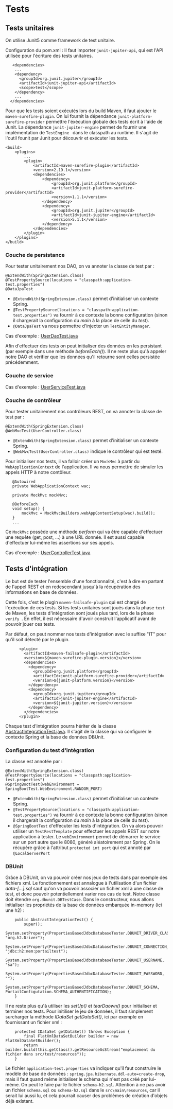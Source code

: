 # Tests
## Tests unitaires
On utilise Junit5 comme framework de test unitaire. 

Configuration du pom.xml : 
Il faut importer `junit-jupiter-api`, qui est l'API utilisée pour l'écriture des tests unitaires.

```
   <dependencies>
    ...
    <dependency>
      <groupId>org.junit.jupiter</groupId>
      <artifactId>junit-jupiter-api</artifactId>
      <scope>test</scope>
    </dependency>
    ...
  </dependencies>
```

Pour que les tests soient exécutés lors du build Maven, il faut ajouter le `maven-surefire-plugin`. On lui fournit la dépendance `junit-platform-surefire-provider` permettre l'éxécution 
globale des tests écrit à l'aide de Junit. La dépendance `junit-jupiter-engine` permet de fournir une implémentation de `TestEngine ` dans le classpath au runtime. Il s'agit de l'outil founit par Junit pour découvrir et exécuter 
les tests.

```
<build>
    <plugins>
        ...
        <plugin>
            <artifactId>maven-surefire-plugin</artifactId>
            <version>2.19.1</version>
            <dependencies>
                <dependency>
                    <groupId>org.junit.platform</groupId>
                    <artifactId>junit-platform-surefire-provider</artifactId>
                    <version>1.1.1</version>
                </dependency>
                <dependency>
                    <groupId>org.junit.jupiter</groupId>
                    <artifactId>junit-jupiter-engine</artifactId>
                    <version>5.1.1</version>
                </dependency>
            </dependencies>
        </plugin>
    </plugins>
</build>
```

### Couche de persistance
Pour tester unitairement nos DAO, on va annoter la classe de test par : 
```
@ExtendWith(SpringExtension.class)
@TestPropertySource(locations = "classpath:application-test.properties")
@DataJpaTest
```
 * `@ExtendWith(SpringExtension.class)` permet d'initialiser un contexte Spring.
 * `@TestPropertySource(locations = "classpath:application-test.properties")` va fournir à ce contexte la bonne configuration (sinon il chargerait la configuration du *main* à la place de
  celle du *test*).
 * `@DataJpaTest` va nous permettre d'injecter un `TestEntityManager`.
 
 Cas d'exemple : [UserDaoTest.java](../../master/src/test/java/fr/deroffal/portail/authentification/dao/UserDaoTest.java)
 
 Afin d'effectuer des tests on peut initialiser des données en les persistant (par exemple dans une méthode *beforeEach()*). Il ne reste plus qu'à appeler notre DAO et vérifier que les 
 données qu'il retourne sont celles persistée précédemment.

### Couche de service
Cas d'exemple : [UserServiceTest.java](../../master/src/test/java/fr/deroffal/portail/authentification/service/UserServiceTest.java)

### Couche de contrôleur
Pour tester unitairement nos contrôleurs REST, on va annoter la classe de test par : 
```
@ExtendWith(SpringExtension.class)
@WebMvcTest(UserController.class)
```
 * `@ExtendWith(SpringExtension.class)` permet d'initialiser un contexte Spring.
 * `@WebMvcTest(UserController.class)` indique le contrôleur qui est testé.
 
 Pour initialiser nos tests, il va falloir créer un `MockMvc` à partir du `WebApplicationContext` de l'application. Il va nous permettre de simuler les appels HTTP à notre contôleur.
 ```
 	@Autowired
 	private WebApplicationContext wac;
 
 	private MockMvc mockMvc;
 
 	@BeforeEach
 	void setup() {
 		mockMvc = MockMvcBuilders.webAppContextSetup(wac).build();
 	}
 	...
 ```
 Ce `MockMvc` possède une méthode *perform* qui va être capable d'effectuer une requête (get, post, ...) à une URL donnée.  Il est aussi capable d'effectuer lui-même les assertions sur 
 ses appels.
 
 Cas d'exemple : [UserControllerTest.java](../../master/src/test/java/fr/deroffal/portail/authentification/controller/UserControllerTest.java)

## Tests d'intégration
Le but est de tester l'ensemble d'une fonctionnalité, c'est à dire en partant de l'appel REST et en redescendant jusqu'à la récupération des informations en base de données.

Cette fois, c'est le plugin `maven-failsafe-plugin` qui est chargé de l'exécution de ces tests. Si les tests unitaires sont joués dans la phase `test` de Maven, les tests d'intégration 
sont joués plus tard, lors de la phase `verify `. En effet, il est nécessaire d'avoir construit l'applicatif avant de pouvoir jouer ces tests.

Par défaut, on peut nommer nos tests d'intégration avec le suffixe "IT" pour qu'il soit détecté par le plugin.
```
      <plugin>
        <artifactId>maven-failsafe-plugin</artifactId>
        <version>${maven-surefire-plugin.version}</version>
        <dependencies>
          <dependency>
            <groupId>org.junit.platform</groupId>
            <artifactId>junit-platform-surefire-provider</artifactId>
            <version>${junit-platform.version}</version>
          </dependency>
          <dependency>
            <groupId>org.junit.jupiter</groupId>
            <artifactId>junit-jupiter-engine</artifactId>
            <version>${junit-jupiter.version}</version>
          </dependency>
        </dependencies>
      </plugin>
```

Chaque test d'intégration pourra hériter de la classe [AbstractIntegrationTest.java](../../master/src/test/java/fr/deroffal/portail/AbstractIntegrationTest.java). Il s'agit de la classe 
qui va configurer le contexte Spring et la base de données DBUnit.

### Configuration du test d'intégration
La classe est annotée par : 
```
@ExtendWith(SpringExtension.class)
@TestPropertySource(locations = "classpath:application-test.properties")
@SpringBootTest(webEnvironment = SpringBootTest.WebEnvironment.RANDOM_PORT)
```
 * `@ExtendWith(SpringExtension.class)` permet d'initialiser un contexte Spring.
 * `@TestPropertySource(locations = "classpath:application-test.properties")` va fournir à ce contexte la bonne configuration (sinon il chargerait la configuration du *main* à la place de
  celle du *test*).
 * `@SpringBootTest` d'effecuter les tests d'intégration. On va alors pouvoir utiliser un `TestRestTemplate` pour effectuer les appels REST sur notre application à tester. Le 
 `webEnvironment` permet de démarrer le service sur un port autre que le 8080, généré aléatoirement par Spring. On le récupère grâce à l'attribut `protected int port`
 qui est annoté par `@LocalServerPort` 

### DBUnit
Grâce à DBUnit, on va pouvoir créer nos jeux de tests dans par exemple des fichiers xml. Le fonctionnement est annalogue à l'utilisation d'un fichier *data-[...].sql* sauf qu'on va 
pouvoir associer un fichier xml à une classe de test, et donc pouvoir potentiellement varier nos cas de test.
Notre classe doit étendre `org.dbunit.DBTestCase`. Dans le constructeur, nous allons initialiser les propriétés de la base de données embarquée in-memory (ici une h2) :
```
	public AbstractIntegrationTest() {
		super();
		System.setProperty(PropertiesBasedJdbcDatabaseTester.DBUNIT_DRIVER_CLASS, "org.h2.Driver");
		System.setProperty(PropertiesBasedJdbcDatabaseTester.DBUNIT_CONNECTION_URL, "jdbc:h2:mem:portailtest");
		System.setProperty(PropertiesBasedJdbcDatabaseTester.DBUNIT_USERNAME, "sa");
		System.setProperty(PropertiesBasedJdbcDatabaseTester.DBUNIT_PASSWORD, "");
		System.setProperty(PropertiesBasedJdbcDatabaseTester.DBUNIT_SCHEMA, PortailConfigutation.SCHEMA_AUTHENTIFICATION);
	}
```
Il ne reste plus qu'à utiliser les *setUp()* et *tearDaown()* pour initialiser et terminer nos tests. Pour initiliser le jeu de données, il faut simplement surcharger la méthode *IDataSet
 getDataSet()*, ici par exemple en fournissant un fichier xml :
```
	protected IDataSet getDataSet() throws Exception {
		final FlatXmlDataSetBuilder builder = new FlatXmlDataSetBuilder();
		return builder.build(this.getClass().getResourceAsStream("emplacement du fichier dans src/test/resources"));
	}
```
Le fichier `application-test.properties` va indiquer qu'il faut construire le modèle de base de données :
`spring.jpa.hibernate.ddl-auto=create-drop`, mais il faut quand même initialiser le schéma qui n'est pas créé par lui-même. On peut le faire par le fichier `schema-h2.sql`. Attention à ne
 pas avoir un fichier `schema.sql` ou `schema-h2.sql` dans le `src\main\resources`, car il serait lui aussi lu, et cela pourrait causer des problèmes de création d'objets déjà existant.